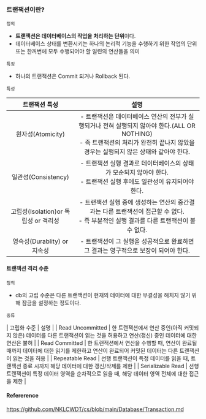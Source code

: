 ### 트랜잭션이란? 
`정의`
  - **트랜잭션은 데이터베이스의 작업을 처리하는 단위**이다.
  - 데이터베이스 상태를 변환시키는 하나의 논리적 기능을 수행하기 위한 작업의 단위 또는 한꺼번에 모두 수행되어야 할 일련의 연산들을 의미

`특징`
  - 하나의 트랜잭션은 Commit 되거나 Rollback 된다.

`특성`

|트랜잭션 특성|설명|
|:--:|:--:|
|원자성(Atomicity)| - 트랜잭션은 데이터베이스 연산의 전부가 실행되거나 전혀 실행되지 않아야 한다.(ALL OR NOTHING) <br> - 즉 트랜잭션의 처리가 완전히 끝나지 않았을 경우는 실행되지 않은 상태와 같아야 한다.|
|일관성(Consistency)| - 트랜잭션 실행 결과로 데이터베이스의 상태가 모순되지 않아야 한다. <br> - 트랜잭션 실행 후에도 일관성이 유지되어야 한다.|
|고립성(Isolation)or 독립성 or 격리성| - 트랜잭션 실행 중에 생성하는 연산의 중간결과는 다른 트랜잭션이 접근할 수 없다. <br> - 즉 부분적인 실행 결과를 다른 트랜잭션이 볼 수 없다. |
|영속성(Durablity) or 지속성| - 트랜잭션이 그 실행을 성공적으로 완료하면 그 결과는 영구적으로 보장이 되어야 한다.|

#### 트랜잭션 격리 수준
`정의`
- db의 고립 수준은 다른 트랜잭션이 현재의 데이터에 대한 무결성을 해치지 않기 위해 잠금을 설정하는 정도이다.

`종류`

| 고립화 수준 | 설명 |
| Read Uncommitted | 한 트랜잭션에서 연산 중인(아직 커밋되지 않은) 데이터를 다른 트랜잭션이 읽는 것을 허용하고 연산(갱신) 중인 데이터에 대한 연산은 불허 |
| Read Committed | 한 트랜잭션에서 연산을 수행할 때, 연산이 완료될 때까지 데이터에 대한 읽기를 제한하고 연산이 완료되어 커밋된 데이터는 다른 트랜잭션이 읽는 것을 허용 |
| Repeatable Read | 선행 트랜잭션이 특정 데이터를 읽을 때, 트랜잭션 종료 시까지 해당 데이터에 대한 갱신/삭제를 제한 |
| Serializable Read | 선행 트랜잭션이 특정 데이터 영역을 순차적으로 읽을 때, 해당 데이터 영역 전체에 대한 접근을 제한 |

#### Refererence
<https://github.com/NKLCWDT/cs/blob/main/Database/Transaction.md><br>
